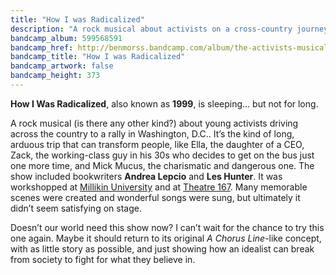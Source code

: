 ```yaml
---
title: "How I was Radicalized"
description: "A rock musical about activists on a cross-country journey, full of passion, hope, and loss."
bandcamp_album: 599568591
bandcamp_href: http://benmorss.bandcamp.com/album/the-activists-musical
bandcamp_title: "How I was Radicalized"
bandcamp_artwork: false
bandcamp_height: 373
---
```


**How I Was Radicalized**, also known as **1999**, is sleeping... but not for long.

A rock musical (is there any other kind?) about young activists driving across the country to a rally in Washington, D.C.. It’s the kind of long, arduous trip that can transform people, like Ella, the daughter of a CEO, Zack, the working-class guy in his 30s who decides to get on the bus just one more time, and Mick Mucus, the charismatic and dangerous one. The show included bookwriters **Andrea Lepcio** and **Les Hunter**. It was workshopped at [Millikin University](https://millikin.edu/) and at [Theatre 167](http://www.theatre167.org/). Many memorable scenes were created and wonderful songs were sung, but ultimately it didn’t seem satisfying on stage.

Doesn’t our world need this show now? I can’t wait for the chance to try this one again. Maybe it should return to its original *A Chorus Line*-like concept, with as little story as possible, and just showing how an idealist can break from society to fight for what they believe in.

